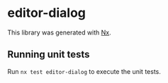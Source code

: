# editor-dialog

This library was generated with [Nx](https://nx.dev).

## Running unit tests

Run `nx test editor-dialog` to execute the unit tests.
